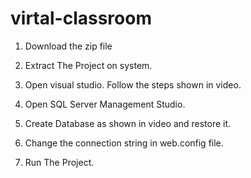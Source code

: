 # virtal-classroom
1. Download the zip file
2. Extract The Project on system.
3. Open visual studio. Follow the steps shown in video.

4. Open SQL Server Management Studio.
5. Create Database as shown in video and restore it.
6. Change the connection string in web.config file.
7. Run The Project.
